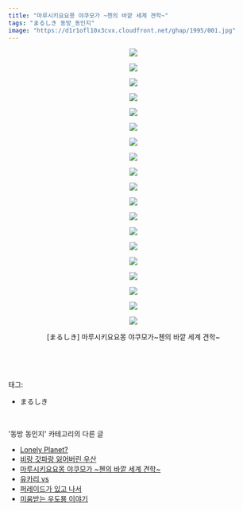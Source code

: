 ```yaml
---
title: "마루시키요요몽 야쿠모가 ~첸의 바깥 세계 견학~"
tags: "まるしき 동방_동인지"
image: "https://d1r1ofl10x3cvx.cloudfront.net/ghap/1995/001.jpg"
---
```

<div class="article">
<p style="text-align: center; clear: none; float: none;"><img src="{{ site.imgserver7 }}/ghap/1995/001.jpg"/></p>
<p style="text-align: center; clear: none; float: none;"><img src="{{ site.imgserver7 }}/ghap/1995/002.jpg"/></p>
<p style="text-align: center; clear: none; float: none;"><img src="{{ site.imgserver7 }}/ghap/1995/003.jpg"/></p>
<p style="text-align: center; clear: none; float: none;"><img src="{{ site.imgserver7 }}/ghap/1995/004.jpg"/></p>
<p style="text-align: center; clear: none; float: none;"><img src="{{ site.imgserver7 }}/ghap/1995/005.jpg"/></p>
<p style="text-align: center; clear: none; float: none;"><img src="{{ site.imgserver7 }}/ghap/1995/006.jpg"/></p>
<p style="text-align: center; clear: none; float: none;"><img src="{{ site.imgserver7 }}/ghap/1995/007.jpg"/></p>
<p style="text-align: center; clear: none; float: none;"><img src="{{ site.imgserver7 }}/ghap/1995/008.jpg"/></p>
<p style="text-align: center; clear: none; float: none;"><img src="{{ site.imgserver7 }}/ghap/1995/009.jpg"/></p>
<p style="text-align: center; clear: none; float: none;"><img src="{{ site.imgserver7 }}/ghap/1995/010.jpg"/></p>
<p style="text-align: center; clear: none; float: none;"><img src="{{ site.imgserver7 }}/ghap/1995/011.jpg"/></p>
<p style="text-align: center; clear: none; float: none;"><img src="{{ site.imgserver7 }}/ghap/1995/012.jpg"/></p>
<p style="text-align: center; clear: none; float: none;"><img src="{{ site.imgserver7 }}/ghap/1995/013.jpg"/></p>
<p style="text-align: center; clear: none; float: none;"><img src="{{ site.imgserver7 }}/ghap/1995/014.jpg"/></p>
<p style="text-align: center; clear: none; float: none;"><img src="{{ site.imgserver7 }}/ghap/1995/015.jpg"/></p>
<p style="text-align: center; clear: none; float: none;"><img src="{{ site.imgserver7 }}/ghap/1995/016.jpg"/></p>
<p style="text-align: center; clear: none; float: none;"><img src="{{ site.imgserver7 }}/ghap/1995/017.jpg"/></p>
<p style="text-align: center; clear: none; float: none;"><img src="{{ site.imgserver7 }}/ghap/1995/018.jpg"/></p>
<p style="text-align: center; clear: none; float: none;"><img src="{{ site.imgserver7 }}/ghap/1995/019.jpg"/></p>
<p style="text-align: center; clear: none; float: none;">[まるしき] 마루시키요요몽 야쿠모가~첸의 바깥 세계 견학~</p>
<p><br/></p>
</div><br/>
<div class="tagTrail">
<p>태그: </p>
<ul>
<li>まるしき</li>
</ul>
</div><br/>
<div class="another">
<p>'동방 동인지' 카테고리의 다른 글</p>
<ul>
<li><a href="/ghap_2000">Lonely Planet?</a></li>
<li><a href="/ghap_1997">비랑 갓파랑 잃어버린 우산</a></li>
<li><a href="/ghap_1995">마루시키요요몽 야쿠모가 ~첸의 바깥 세계 견학~</a></li>
<li><a href="/ghap_1994">유카리 vs</a></li>
<li><a href="/ghap_1993">퍼레이드가 있고 나서</a></li>
<li><a href="/ghap_1991">미움받는 우도묭 이야기</a></li>
</ul>
</div><br/>
<div class="cb_module cb_fluid">
<div class="cb_wrt cb_profile">
</div><!-- commentList close -->
</div><br/>
